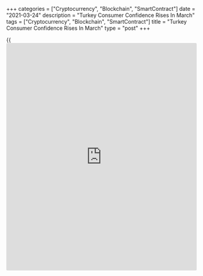 +++
categories = ["Cryptocurrency", "Blockchain", "SmartContract"]
date = "2021-03-24"
description = "Turkey Consumer Confidence Rises In March"
tags = ["Cryptocurrency", "Blockchain", "SmartContract"]
title = "Turkey Consumer Confidence Rises In March"
type = "post"
+++

{{<iframe id="large-banner" src="https://www.bounty.group/#slide=22.0" width="100%" height="600" scrolling="no" style="border: 0px solid rgb(216, 221, 230); border-radius: 3px;">}}

Turkey's consumer confidence increased in March, survey results from the
Turkish Statistical Institute showed on Wednesday.

The consumer confidence index rose to 86.7 in March from 84.5 in
February.

The survey was carried out in cooperation with the Turkish Statistical
Institute and the Central Bank of the Republic of Turkey.

The assessment of the present financial situation of household rose to
67.3 in March from 66.3 in February.

The financial situation expectation of households increased to 87.9 in
March from 84.5 in the previous month.

The general economic situation expectation index surged to 94.1 in March
from 91.7 in the prior month.

Assessment on spending money on durable goods index over next 12 months
rose to 97.4 from 95.5 in February.

For comments and feedback [contact](https://www.playgroundfx.com/contact/): editorial@rtt[news](https://www.letsplayfx.com/blog/forex-news-website/).com

[Economic News][1]

 **What parts of the world are seeing the best (and worst) economic
performances lately? Click[here][2] to check out our [Econ Scorecard][2]
and find out! See up-to-the-moment [ranking](https://www.playgroundfx.com/blog/crypto-exchange-ranking/)s for the best and worst
performers in [GDP][3], [unemployment rate][4], [inflation][5] and much
more.**

   1. www.rtt[news](https://www.letsplayfx.com/blog/forex-news-website/).com/Content/EconomicNews.aspx
   2. www.rtt[news](https://www.letsplayfx.com/blog/forex-news-website/).com/economic-scorecard/world-rank/industrial-production/highest-performance.aspx
   3. www.rtt[news](https://www.letsplayfx.com/blog/forex-news-website/).com/economic-scorecard/world-rank/GDP/highest-performance.aspx
   4. www.rtt[news](https://www.letsplayfx.com/blog/forex-news-website/).com/economic-scorecard/world-rank/unemployment-rate/lowest-performance.aspx
   5. www.rtt[news](https://www.letsplayfx.com/blog/forex-news-website/).com/economic-scorecard/world-rank/CPI/highest-performance.aspx